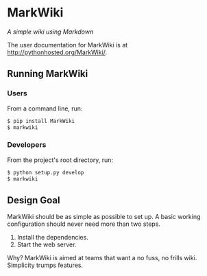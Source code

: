 MarkWiki
========

*A simple wiki using Markdown*

The user documentation for MarkWiki is at http://pythonhosted.org/MarkWiki/.

Running MarkWiki
----------------

### Users

From a command line, run:

```bash
$ pip install MarkWiki
$ markwiki
```

### Developers

From the project's root directory, run:

```bash
$ python setup.py develop
$ markwiki
```

Design Goal
-----------

MarkWiki should be as simple as possible to set up. A basic working
configuration should never need more than two steps.

1.  Install the dependencies.
2.  Start the web server.

Why? MarkWiki is aimed at teams that want a no fuss, no frills wiki. Simplicity
trumps features.
